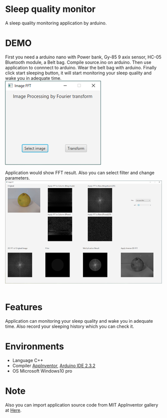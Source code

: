 # Sleep quality monitor
A sleep quality monitoring application by arduino.


# DEMO

First you need a arduino nano with Power bank, Gy-85 9 axix sensor, HC-05 Bluetooth module, a Belt bag.
Compile source.ino on arduino.
Then use application to connnect to arduino. Wear the belt bag with arduino. Finally click start sleeping button, it will start monitoring your sleep quality and wake you in adequate time.<br />
![image](https://github.com/ooniwatori/2DFFT-system/blob/main/demo/demo1.png)<br />

Application would show FFT result. Also you can select filter and change parameters.<br />
![image](https://github.com/ooniwatori/2DFFT-system/blob/main/demo/demo2.png)<br /><br />


# Features

Application can monitoring your sleep quality and wake you in adequate time.
Also record your sleeping history which you can check it.

# Environments 

* Language C++
* Compiler [AppInventor](https://appinventor.mit.edu/),  [Arduino IDE 2.3.2](https://www.arduino.cc/en/software)
* OS Microsoft Windows10 pro

# Note

Also you can import application source code from MIT AppInventor gallery at [Here](https://gallery.appinventor.mit.edu/?galleryid=366c139f-9296-40b7-ae09-8df530bc02fd).<br />

